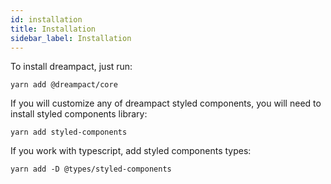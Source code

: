 ```yaml
---
id: installation
title: Installation
sidebar_label: Installation
---
```


To install dreampact, just run:

```
yarn add @dreampact/core
```

If you will customize any of dreampact styled components, you will need to install styled components library:

```
yarn add styled-components
```

If you work with typescript, add styled components types:

```
yarn add -D @types/styled-components
```